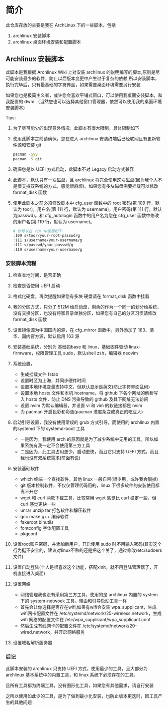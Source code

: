 # 简介

此仓库存放的主要是我在 ArchLinux 下的一些脚本，包括

1. archlinux 安装脚本
2. archlinux 桌面环境安装和配置脚本

## Archlinux 安装脚本

此脚本是我根据 Archlinux Wiki 上对安装 archlinux 的说明编写的脚本,原则是尽可能安装最少的软件，防止以后版本变更中产生过于复杂的依赖,所以安装脚本，执行完毕后，只有最基础的字符界面，如果需要桌面环境需要另行安装

如果您也是极简主义者，或许您会喜欢平铺式窗口，可以使用我桌面安装脚本，和我配置的 dwm （当然您也可以选择其他窗口管理器，依然可以使用我的桌面环境安装脚本）

Tips: 

1. 为了尽可能少的出现意外情况，此脚本有很大限制，具体限制如下

2. 使用此脚本之前请确保，您在进入 archlinux 安装终端后已经联网且有更新软件源和安装 git

    ```sh
    pacman -Syy
    pacman -S git
    ```

3. 确保您是以 UEFI 方式启动，此脚本不对 Legacy 启动方式兼容

4. 此脚本，默认只有一块磁盘，且 archlinux 将完全使用这块磁盘(因为我个人不是很支持双系统的方式，感觉很麻烦)。如果您有多块磁盘需要挂载可以修改  format_disk 函数

5. 使用此脚本之前必须修改脚本中 cfg_user 函数中的 root 密码(第 109 行，默认为 toor)，用户名(第 111 行，默认为 username)，用户密码(第 111 行，默认为passwd)。和 cfg_autologin 函数中的用户名为您在 cfg_user 函数中修改的用户名(第 119 行，默认为 username)。

    ```sh
    # 你可以在 vim 中使用如下
    :109 s/toor/your-root-passwd/g
    :111 s/username/your-username/g
    :111 s/passwd/your-passwd/g
    :119 s/username/your-username/g
    ```

### 安装脚本流程

1. 检查本地时间，是否正确
2. 检查是否使用 UEFI 启动
3. 格式化硬盘，再次提醒如果您有多块 硬盘请在 format_disk 函数中挂载
4. 我的分区方式，只分了 512M 给启动盘，剩余的作为一个同一的划分给系统，没有交换分区，也没有将家目录单独分区，如果您有自己的分区习惯请修改 format_disk 函数

5. 设置镜像源为中国国内的源，在 cfg_mirror 函数中。另外添加了 163、清华、国内官方源，默认启用 163 源
6. 安装基础系统，分别为 基础包base 和 linux，基础固件驱动 linux-firmware，权限管理工具 sudo，默认shell  zsh，编辑器 neovim
7. 系统设置，
      - 生成挂载文件 fstab
      - 设置时区为上海，并同步硬件时间
      - 设置本地环境变量支持中文，但默认显示是英文(防止字符界面乱码)
      - 设置本地 hosts 文件和本机 hostname，将 github 下各个网址的解析写入 hosts 文件，防止 DNS 污染导致的 github 及其下网址无法访问
      - 设置 nvim 为默认编辑器，并设置 vi 和 vim 的软链接都是 nvim
      - 为 pacman 开启色彩和彩蛋(pacman 进度条变成真正的吃豆人)
8. 启动引导设置，我没有使用常规的 grub 方式引导，而使用的 archlinux 内置的systemd 下的 systemd-boot 工具
      - 一是因为，我使用 arch 的原因就是为了减少系统中无用的工具，所以如果系统有我一定不会使用第三方工具
      - 二是因为，此工具占用更少，启动更快，而且它只支持 UEFI 方式，而且我也没有双系统需求(前面有说)
8. 安装基础软件
      - which 终端一个查找软件，其他 linux 一般自带(很少用，或许我会删掉)
      - git 版本控制软件，不仅仅管理代码用的，linux 下很多软件的安装使用都离不开它
      - wget 和 curl 两款下载工具，比较常用 wget 感觉比 curl 稳定一些，但 curl 感觉更快一些
      - unrar unzip tar 打包软件和解压软件
      - gcc make g++ 编译软件
      - fakeroot binutils 
      - fontconfig 字体配置工具
      - pkgconf
9. 设置root账户密码，并添加新用户，开启使用 sudo 时不用输入密码(其实这个行为挺不安全的，建议对linux不熟的还是把这个关了，通过修改/etc/sudoers 文件)
10. 设置自动登陆(个人是很喜欢这个功能，搭配xinit，就不用登陆管理器了，开机直接进入桌面)
11. 设置网络
      - 网络管理我也没有采用第三方工具，使用的是 archlinux 内置的 system 下的 system-netwoek 工具。理由和引导启动工具一样
      - 首先会让你选择是否存在wifi,如果有wifi会安装 wpa_supplicant，生成wifi网卡配置文件在 /etc/systemd/network/25-wireless.network，生成 wifi 网络的配置文件在 /etc/wpa_supplicant/wpa_supplicant.conf
      - 然后生成有线网卡的配置文件在 /etc/systemd/network/20-wired.network，并开启网络服务
12. 设置域名解析服务器

### 后记

此脚本安装的 archlinux 只支持 UEFI 方式，使用最少的工具，且大部分为 archlinux 基本系统中的内置工具，和 linux 系统下必须存在的工具。

且所有工具都为终端工具，没有图形化工具，如果您有其他需求，请自行安装

之所以使用如此少的工具，是为了做到最小化安装，也防止版本更迭时，因工具产生的其他问题
